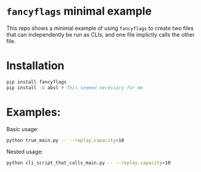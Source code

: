 # `fancyflags` minimal example

This repo shows a minimal example of using `fancyflags` to create two files that can independently be run as CLIs, and one file implictly calls the other file.

# Installation

```bash
pip install fancyflags
pip install -U absl # This seemed necessary for me
```

# Examples:

Basic usage:

```bash
python true_main.py -- --replay.capacity=10
```

Nested usage:

```bash
python cli_script_that_calls_main.py -- --replay.capacity=10
```
